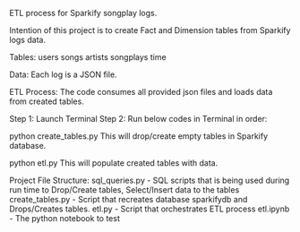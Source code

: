 ETL process for Sparkify songplay logs.

Intention of this project is to create Fact and Dimension tables from Sparkify logs data.

Tables: 
    users
    songs
    artists
    songplays
    time

Data:
Each log is a JSON file.

ETL Process:
The code consumes all provided json files and loads data from created tables.

Step 1: Launch Terminal
Step 2: Run below codes in Terminal in order:

python create_tables.py
This will drop/create empty tables in Sparkify database.

python etl.py
This will populate created tables with data.

Project File Structure:
sql_queries.py - SQL scripts that is being used during run time to Drop/Create tables, Select/Insert data to the tables
create_tables.py - Script that recreates database sparkifydb and Drops/Creates tables.
etl.py - Script that orchestrates ETL process
etl.ipynb - The python notebook to test
